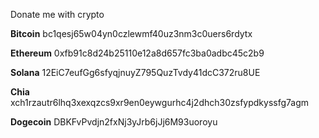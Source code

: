 Donate me with crypto

**Bitcoin** bc1qesj65w04yn0czlewmf40uz3nm3c0uers6rdytx

**Ethereum** 0xfb91c8d24b25110e12a8d657fc3ba0adbc45c2b9

**Solana** 12EiC7eufGg6sfyqjnuyZ795QuzTvdy41dcC372ru8UE

**Chia** xch1rzautr6lhq3xexqzcs9xr9en0eywgurhc4j2dhch30zsfypdkyssfg7agm

**Dogecoin** DBKFvPvdjn2fxNj3yJrb6jJj6M93uoroyu

